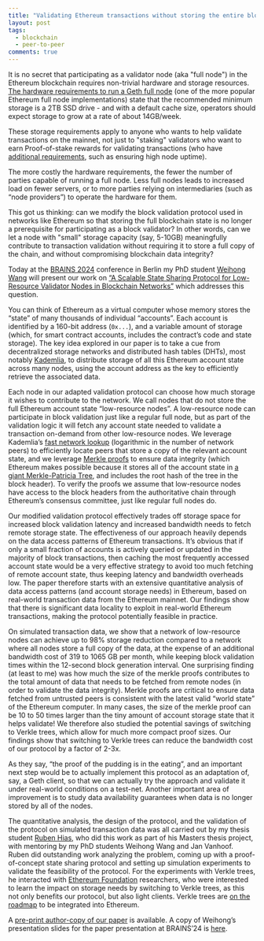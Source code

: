 ```yaml
---
title: "Validating Ethereum transactions without storing the entire blockchain"
layout: post
tags:
  - blockchain
  - peer-to-peer
comments: true
---
```


It is no secret that participating as a validator node (aka "full node") in the Ethereum blockchain requires non-trivial hardware and storage resources. [The hardware requirements to run a Geth full node](https://geth.ethereum.org/docs/getting-started/hardware-requirements) (one of the more popular Ethereum full node implementations) state that the recommended minimum storage is a 2TB SSD drive - and with a default cache size, operators should expect storage to grow at a rate of about 14GB/week.

These storage requirements apply to anyone who wants to help validate transactions on the mainnet, not just to "staking" validators who want to earn Proof-of-stake rewards for validating transactions (who have [additional requirements](https://ethereum.org/en/staking/solo/#considerations-before-staking-solo), such as ensuring high node uptime).

The more costly the hardware requirements, the fewer the number of parties capable of running a full node. Less full nodes leads to increased load on fewer servers, or to more parties relying on intermediaries (such as “node providers”) to operate the hardware for them.

This got us thinking: can we modify the block validation protocol used in networks like Ethereum so that storing the full blockchain state is no longer a prerequisite for participating as a block validator? In other words, can we let a node with "small" storage capacity (say, 5-10GB) meaningfully contribute to transaction validation without requiring it to store a full copy of the chain, and without compromising blockchain data integrity?

Today at the [BRAINS 2024](https://brains.dnac.org/2024/) conference in Berlin my PhD student [Weihong Wang](https://distrinet.cs.kuleuven.be/people/WeihongWang) will present our work on [“A Scalable State Sharing Protocol for Low-Resource Validator Nodes in Blockchain Networks”](https://kuleuven-my.sharepoint.com/:b:/g/personal/weihong_wang_kuleuven_be/EbmwgUTesHBCqNzCJIxUw_gBjyK5z-OG0rWQbey-v6io-w?e=NAEgjP) which addresses this question.

<!--more-->

You can think of Ethereum as a virtual computer whose memory stores the “state” of many thousands of individual “accounts”. Each account is identified by a 160-bit address (`0x...`), and a variable amount of storage (which, for smart contract accounts, includes the contract’s code and state storage). The key idea explored in our paper is to take a cue from decentralized storage networks and distributed hash tables (DHTs), most notably [Kademlia](https://dl.acm.org/doi/10.5555/646334.687801), to distribute storage of all this Ethereum account state across many nodes, using the account address as the key to efficiently retrieve the associated data.

Each node in our adapted validation protocol can choose how much storage it wishes to contribute to the network. We call nodes that do not store the full Ethereum account state “low-resource nodes”. A low-resource node can participate in block validation just like a regular full node, but as part of the validation logic it will fetch any account state needed to validate a transaction on-demand from other low-resource nodes. We leverage Kademlia’s [fast network lookup](https://kelseyc18.github.io/kademlia_vis/basics/1/#) (logarithmic in the number of network peers) to efficiently locate peers that store a copy of the relevant account state, and we leverage [Merkle proofs](https://medium.com/crypto-0-nite/merkle-proofs-explained-6dd429623dc5) to ensure data integrity (which Ethereum makes possible because it stores all of the account state in [a giant Merkle-Patricia Tree](https://ethereum.stackexchange.com/questions/268/ethereum-block-architecture), and includes the root hash of the tree in the block header). To verify the proofs we assume that low-resource nodes have access to the block headers from the authoritative chain through Ethereum’s consensus committee, just like regular full nodes do.

Our modified validation protocol effectively trades off storage space for increased block validation latency and increased bandwidth needs to fetch remote storage state. The effectiveness of our approach heavily depends on the data access patterns of Ethereum transactions. It’s obvious that if only a small fraction of accounts is actively queried or updated in the majority of block transactions, then caching the most frequently accessed account state would be a very effective strategy to avoid too much fetching of remote account state, thus keeping latency and bandwidth overheads low. The paper therefore starts with an extensive quantitative analysis of data access patterns (and account storage needs) in Ethereum, based on real-world transaction data from the Ethereum mainnet. Our findings show that there is significant data locality to exploit in real-world Ethereum transactions, making the protocol potentially feasible in practice.

On simulated transaction data, we show that a network of low-resource nodes can achieve up to 98% storage reduction compared to a network where all nodes store a full copy of the data, at the expense of an additional bandwidth cost of 319 to 1065 GB per month, while keeping block validation times within the 12-second block generation interval. One surprising finding (at least to me) was how much the size of the merkle proofs contributes to the total amount of data that needs to be fetched from remote nodes (in order to validate the data integrity). Merkle proofs are critical to ensure data fetched from untrusted peers is consistent with the latest valid “world state” of the Ethereum computer. In many cases, the size of the merkle proof can be 10 to 50 times larger than the tiny amount of account storage state that it helps validate! We therefore also studied the potential savings of switching to Verkle trees, which allow for much more compact proof sizes. Our findings show that switching to Verkle trees can reduce the bandwidth cost of our protocol by a factor of 2-3x.

As they say, “the proof of the pudding is in the eating”, and an important next step would be to actually implement this protocol as an adaptation of, say, a Geth client, so that we can actually try the approach and validate it under real-world conditions on a test-net. Another important area of improvement is to study data availability guarantees when data is no longer stored by all of the nodes.

The quantitative analysis, the design of the protocol, and the validation of the protocol on simulated transaction data was all carried out by my thesis student [Ruben Hias](https://www.linkedin.com/in/rubenhias/), who did this work as part of his Masters thesis project, with mentoring by my PhD students Weihong Wang and Jan Vanhoof. Ruben did outstanding work analyzing the problem, coming up with a proof-of-concept state sharing protocol and setting up simulation experiments to validate the feasibility of the protocol. For the experiments with Verkle trees, he interacted with [Ethereum Foundation](https://ethereum.foundation/) researchers, who were interested to learn the impact on storage needs by switching to Verkle trees, as this not only benefits our protocol, but also light clients. Verkle trees are [on the roadmap](https://ethereum.org/en/roadmap/verkle-trees/) to be integrated into Ethereum.

A [pre-print author-copy of our paper](https://kuleuven-my.sharepoint.com/:b:/g/personal/weihong_wang_kuleuven_be/EbmwgUTesHBCqNzCJIxUw_gBjyK5z-OG0rWQbey-v6io-w?e=NAEgjP) is available. A copy of Weihong’s presentation slides for the paper presentation at BRAINS’24 is [here](https://kuleuven-my.sharepoint.com/:b:/g/personal/weihong_wang_kuleuven_be/ERpQPcqTo1ZEtZn7W6PLmGwBm_-UpNSi8uNnriZXWCnIsg?e=ODepi1).



